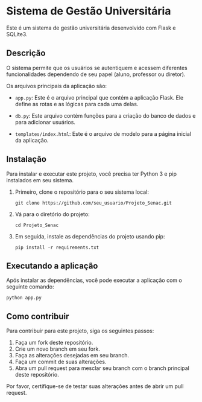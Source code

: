 # Sistema de Gestão Universitária

Este é um sistema de gestão universitária desenvolvido com Flask e SQLite3.

## Descrição

O sistema permite que os usuários se autentiquem e acessem diferentes funcionalidades dependendo de seu papel (aluno, professor ou diretor). 

Os arquivos principais da aplicação são:

- `app.py`: Este é o arquivo principal que contém a aplicação Flask. Ele define as rotas e as lógicas para cada uma delas.

- `db.py`: Este arquivo contém funções para a criação do banco de dados e para adicionar usuários.

- `templates/index.html`: Este é o arquivo de modelo para a página inicial da aplicação.

## Instalação

Para instalar e executar este projeto, você precisa ter Python 3 e pip instalados em seu sistema.

1. Primeiro, clone o repositório para o seu sistema local:

   ```
   git clone https://github.com/seu_usuario/Projeto_Senac.git
   ```

2. Vá para o diretório do projeto:

   ```
   cd Projeto_Senac
   ```

3. Em seguida, instale as dependências do projeto usando pip:

   ```
   pip install -r requirements.txt
   ```

## Executando a aplicação

Após instalar as dependências, você pode executar a aplicação com o seguinte comando:

```
python app.py
```

## Como contribuir

Para contribuir para este projeto, siga os seguintes passos:

1. Faça um fork deste repositório.
2. Crie um novo branch em seu fork.
3. Faça as alterações desejadas em seu branch.
4. Faça um commit de suas alterações.
5. Abra um pull request para mesclar seu branch com o branch principal deste repositório.

Por favor, certifique-se de testar suas alterações antes de abrir um pull request.